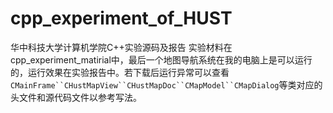# cpp_experiment_of_HUST
华中科技大学计算机学院C++实验源码及报告
实验材料在cpp_experiment_matirial中，最后一个地图导航系统在我的电脑上是可以运行的，运行效果在实验报告中。若下载后运行异常可以查看`CMainFrame``CHustMapView``CHustMapDoc``CMapModel``CMapDialog`等类对应的头文件和源代码文件以参考写法。
